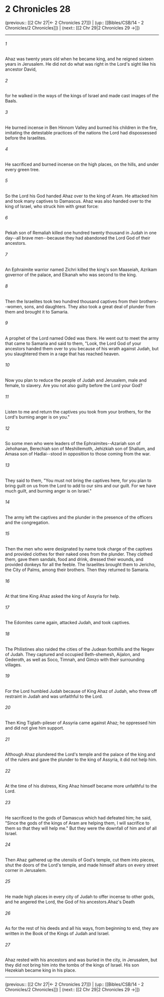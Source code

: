 # 2 Chronicles 28

(previous:: [[2 Chr 27|← 2 Chronicles 27]]) | (up:: [[Bibles/CSB/14 - 2 Chronicles/2 Chronicles]]) | (next:: [[2 Chr 29|2 Chronicles 29 →]])

***


###### 1 
Ahaz was twenty years old when he became king, and he reigned sixteen years in Jerusalem. He did not do what was right in the Lord's sight like his ancestor David, 

###### 2 
for he walked in the ways of the kings of Israel and made cast images of the Baals. 

###### 3 
He burned incense in Ben Hinnom Valley and burned his children in the fire, imitating the detestable practices of the nations the Lord had dispossessed before the Israelites. 

###### 4 
He sacrificed and burned incense on the high places, on the hills, and under every green tree. 

###### 5 
So the Lord his God handed Ahaz over to the king of Aram. He attacked him and took many captives to Damascus. Ahaz was also handed over to the king of Israel, who struck him with great force: 

###### 6 
Pekah son of Remaliah killed one hundred twenty thousand in Judah in one day--all brave men--because they had abandoned the Lord God of their ancestors. 

###### 7 
An Ephraimite warrior named Zichri killed the king's son Maaseiah, Azrikam governor of the palace, and Elkanah who was second to the king. 

###### 8 
Then the Israelites took two hundred thousand captives from their brothers--women, sons, and daughters. They also took a great deal of plunder from them and brought it to Samaria. 

###### 9 
A prophet of the Lord named Oded was there. He went out to meet the army that came to Samaria and said to them, "Look, the Lord God of your ancestors handed them over to you because of his wrath against Judah, but you slaughtered them in a rage that has reached heaven. 

###### 10 
Now you plan to reduce the people of Judah and Jerusalem, male and female, to slavery. Are you not also guilty before the Lord your God? 

###### 11 
Listen to me and return the captives you took from your brothers, for the Lord's burning anger is on you." 

###### 12 
So some men who were leaders of the Ephraimites--Azariah son of Jehohanan, Berechiah son of Meshillemoth, Jehizkiah son of Shallum, and Amasa son of Hadlai--stood in opposition to those coming from the war. 

###### 13 
They said to them, "You must not bring the captives here, for you plan to bring guilt on us from the Lord to add to our sins and our guilt. For we have much guilt, and burning anger is on Israel." 

###### 14 
The army left the captives and the plunder in the presence of the officers and the congregation. 

###### 15 
Then the men who were designated by name took charge of the captives and provided clothes for their naked ones from the plunder. They clothed them, gave them sandals, food and drink, dressed their wounds, and provided donkeys for all the feeble. The Israelites brought them to Jericho, the City of Palms, among their brothers. Then they returned to Samaria. 

###### 16 
At that time King Ahaz asked the king of Assyria for help. 

###### 17 
The Edomites came again, attacked Judah, and took captives. 

###### 18 
The Philistines also raided the cities of the Judean foothills and the Negev of Judah. They captured and occupied Beth-shemesh, Aijalon, and Gederoth, as well as Soco, Timnah, and Gimzo with their surrounding villages. 

###### 19 
For the Lord humbled Judah because of King Ahaz of Judah, who threw off restraint in Judah and was unfaithful to the Lord. 

###### 20 
Then King Tiglath-pileser of Assyria came against Ahaz; he oppressed him and did not give him support. 

###### 21 
Although Ahaz plundered the Lord's temple and the palace of the king and of the rulers and gave the plunder to the king of Assyria, it did not help him. 

###### 22 
At the time of his distress, King Ahaz himself became more unfaithful to the Lord. 

###### 23 
He sacrificed to the gods of Damascus which had defeated him; he said, "Since the gods of the kings of Aram are helping them, I will sacrifice to them so that they will help me." But they were the downfall of him and of all Israel. 

###### 24 
Then Ahaz gathered up the utensils of God's temple, cut them into pieces, shut the doors of the Lord's temple, and made himself altars on every street corner in Jerusalem. 

###### 25 
He made high places in every city of Judah to offer incense to other gods, and he angered the Lord, the God of his ancestors.Ahaz's Death 

###### 26 
As for the rest of his deeds and all his ways, from beginning to end, they are written in the Book of the Kings of Judah and Israel. 

###### 27 
Ahaz rested with his ancestors and was buried in the city, in Jerusalem, but they did not bring him into the tombs of the kings of Israel. His son Hezekiah became king in his place.

***

(previous:: [[2 Chr 27|← 2 Chronicles 27]]) | (up:: [[Bibles/CSB/14 - 2 Chronicles/2 Chronicles]]) | (next:: [[2 Chr 29|2 Chronicles 29 →]])
